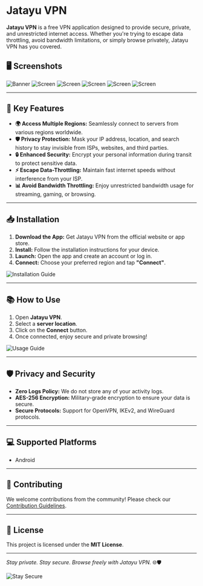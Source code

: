 # Jatayu VPN

**Jatayu VPN** is a free VPN application designed to provide secure, private, and unrestricted internet access. Whether you're trying to escape data throttling, avoid bandwidth limitations, or simply browse privately, Jatayu VPN has you covered.


## 🖥️ Screenshots
![Banner](assets/jatayu-ss0.jpg)
![Screen](assets/jatayu-ss1.png)
![Screen](assets/jatayu-ss2.png)
![Screen](assets/jatayu-ss3.png)
![Screen](assets/jatayu-ss4.png)
![Screen](assets/jatayu-ss5.png)


---

## 🚀 **Key Features**

- **🌍 Access Multiple Regions:** Seamlessly connect to servers from various regions worldwide.
- **🛡️ Privacy Protection:** Mask your IP address, location, and search history to stay invisible from ISPs, websites, and third parties.
- **🔒 Enhanced Security:** Encrypt your personal information during transit to protect sensitive data.
- **⚡ Escape Data-Throttling:** Maintain fast internet speeds without interference from your ISP.
- **📊 Avoid Bandwidth Throttling:** Enjoy unrestricted bandwidth usage for streaming, gaming, or browsing.

---

## 📥 **Installation**

1. **Download the App:** Get Jatayu VPN from the official website or app store.
2. **Install:** Follow the installation instructions for your device.
3. **Launch:** Open the app and create an account or log in.
4. **Connect:** Choose your preferred region and tap **"Connect"**.

![Installation Guide](assets/installation_guide.png)

---

## 📚 **How to Use**

1. Open **Jatayu VPN**.
2. Select a **server location**.
3. Click on the **Connect** button.
4. Once connected, enjoy secure and private browsing!

![Usage Guide](assets/usage_guide.png)

---

## 🛡️ **Privacy and Security**

- **Zero Logs Policy:** We do not store any of your activity logs.
- **AES-256 Encryption:** Military-grade encryption to ensure your data is secure.
- **Secure Protocols:** Support for OpenVPN, IKEv2, and WireGuard protocols.

---

## 💻 **Supported Platforms**

- Android

---

## 🤝 **Contributing**

We welcome contributions from the community! Please check our [Contribution Guidelines](CONTRIBUTING.md).

---

## 📜 **License**

This project is licensed under the **MIT License**.

---

*Stay private. Stay secure. Browse freely with Jatayu VPN.* 🌐🛡️

![Stay Secure](assets/stay_secure.png)

